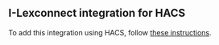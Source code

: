 ## I-Lexconnect integration for HACS

To add this integration using HACS, follow [these instructions](https://hacs.xyz/docs/faq/custom_repositories).

